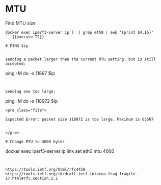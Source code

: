 

# MTU


Find MTU size
```
docker exec iperf3-server ip l  | grep eth0 | awk '{print $4,$5}'
```{{execute T2}}

# PING $ip


sending a packet larger than the current MTU setting, but is still accepted:
```
ping -M do -s 11897 $ip
```{{execute T2}}


Sending one too large:
```
ping -M do -s 118972 $ip
```{{execute T2}}
<pre class="file">

Expected Error: packet size 118972 is too large. Maximum is 65507


</pre>

# Change MTU to 4000 bytes
```
docker exec iperf3-server ip link set eth0 mtu 4000
```{{execute T2}}


https://tools.ietf.org/html/rfc4459
https://tools.ietf.org/id/draft-ietf-intarea-frag-fragile-17.html#rfc.section.2.1

